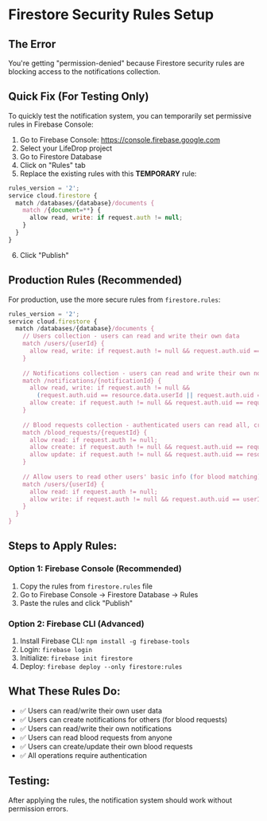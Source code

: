 # Firestore Security Rules Setup

## The Error
You're getting "permission-denied" because Firestore security rules are blocking access to the notifications collection.

## Quick Fix (For Testing Only)
To quickly test the notification system, you can temporarily set permissive rules in Firebase Console:

1. Go to Firebase Console: https://console.firebase.google.com
2. Select your LifeDrop project
3. Go to Firestore Database
4. Click on "Rules" tab
5. Replace the existing rules with this **TEMPORARY** rule:

```javascript
rules_version = '2';
service cloud.firestore {
  match /databases/{database}/documents {
    match /{document=**} {
      allow read, write: if request.auth != null;
    }
  }
}
```

6. Click "Publish"

## Production Rules (Recommended)
For production, use the more secure rules from `firestore.rules`:

```javascript
rules_version = '2';
service cloud.firestore {
  match /databases/{database}/documents {
    // Users collection - users can read and write their own data
    match /users/{userId} {
      allow read, write: if request.auth != null && request.auth.uid == userId;
    }
    
    // Notifications collection - users can read and write their own notifications
    match /notifications/{notificationId} {
      allow read, write: if request.auth != null && 
        (request.auth.uid == resource.data.userId || request.auth.uid == request.resource.data.userId);
      allow create: if request.auth != null && request.auth.uid == request.resource.data.userId;
    }
    
    // Blood requests collection - authenticated users can read all, create their own
    match /blood_requests/{requestId} {
      allow read: if request.auth != null;
      allow create: if request.auth != null && request.auth.uid == request.resource.data.requesterId;
      allow update: if request.auth != null && request.auth.uid == resource.data.requesterId;
    }
    
    // Allow users to read other users' basic info (for blood matching)
    match /users/{userId} {
      allow read: if request.auth != null;
      allow write: if request.auth != null && request.auth.uid == userId;
    }
  }
}
```

## Steps to Apply Rules:

### Option 1: Firebase Console (Recommended)
1. Copy the rules from `firestore.rules` file
2. Go to Firebase Console → Firestore Database → Rules
3. Paste the rules and click "Publish"

### Option 2: Firebase CLI (Advanced)
1. Install Firebase CLI: `npm install -g firebase-tools`
2. Login: `firebase login`
3. Initialize: `firebase init firestore`
4. Deploy: `firebase deploy --only firestore:rules`

## What These Rules Do:
- ✅ Users can read/write their own user data
- ✅ Users can create notifications for others (for blood requests)
- ✅ Users can read/write their own notifications
- ✅ Users can read blood requests from anyone
- ✅ Users can create/update their own blood requests
- ✅ All operations require authentication

## Testing:
After applying the rules, the notification system should work without permission errors.
